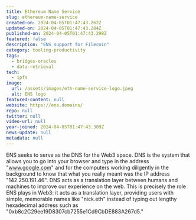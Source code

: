 ```yaml
---
title: Ethereum Name Service
slug: ethereum-name-service
created-on: 2024-04-05T01:47:43.262Z
updated-on: 2024-04-05T01:47:43.284Z
published-on: 2024-04-05T01:47:43.298Z
featured: false
description: "ENS support for Filecoin"
category: tooling-productivity
tags:
  - bridges-oracles
  - data-retrieval
tech:
  - ipfs
image:
  url: /assets/images/eth-name-service-logo.jpeg
  alt: ENS logo
featured-content: null
website: https://ens.domains/
repo: null
twitter: null
video-url: null
year-joined: 2024-04-05T01:47:43.309Z
news-update: null
metadata: null
---
```


ENS seeks to serve as the DNS for the Web3 space. DNS is the system that allows you to go into your browser and type in the address "www.google.com" and for the computers working diligently in the background to know that what you really meant was the IP address "142.250.191.46". DNS acts as a translation layer between humans and machines to improve our experience on the web. This is precisely the role ENS plays in Web3: it acts as a translation layer, providing users with simple, memorable names like "nick.eth" instead of typing out lengthy hexadecimal address such as "0xb8c2C29ee19D8307cb7255e1Cd9CbDE883A267d5."
